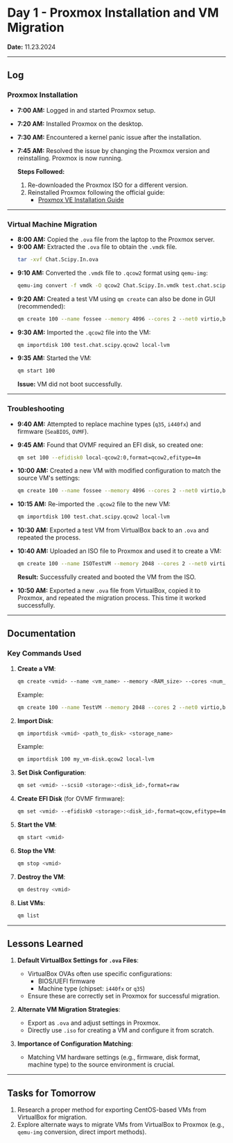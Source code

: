 # **Day 1 - Proxmox Installation and VM Migration**

**Date:** 11.23.2024

---

## **Log**

### **Proxmox Installation**
- **7:00 AM:** Logged in and started Proxmox setup.
- **7:20 AM:** Installed Proxmox on the desktop.
- **7:30 AM:** Encountered a kernel panic issue after the installation.
- **7:45 AM:** Resolved the issue by changing the Proxmox version and reinstalling. Proxmox is now running.

  **Steps Followed:**
  1. Re-downloaded the Proxmox ISO for a different version.
  2. Reinstalled Proxmox following the official guide:
     - [Proxmox VE Installation Guide](https://pve.proxmox.com/wiki/Installation)

---

### **Virtual Machine Migration**
- **8:00 AM:** Copied the `.ova` file from the laptop to the Proxmox server.
- **9:00 AM:** Extracted the `.ova` file to obtain the `.vmdk` file.
  ```bash
  tar -xvf Chat.Scipy.In.ova
  ```
- **9:10 AM:** Converted the `.vmdk` file to `.qcow2` format using `qemu-img`:
  ```bash
  qemu-img convert -f vmdk -O qcow2 Chat.Scipy.In.vmdk test.chat.scipy.qcow2
  ```
- **9:20 AM:** Created a test VM using `qm create` can also be done in GUI (recommended):
  ```bash
  qm create 100 --name fossee --memory 4096 --cores 2 --net0 virtio,bridge=vmbr0
  ```
- **9:30 AM:** Imported the `.qcow2` file into the VM:
  ```bash
  qm importdisk 100 test.chat.scipy.qcow2 local-lvm
  ```
- **9:35 AM:** Started the VM:
  ```bash
  qm start 100
  ```
  **Issue:** VM did not boot successfully.

---

### **Troubleshooting**
- **9:40 AM:** Attempted to replace machine types (`q35`, `i440fx`) and firmware (`SeaBIOS`, `OVMF`).
- **9:45 AM:** Found that OVMF required an EFI disk, so created one:
  ```bash
  qm set 100 --efidisk0 local-qcow2:0,format=qcow2,efitype=4m
  ```
- **10:00 AM:** Created a new VM with modified configuration to match the source VM's settings:
  ```bash
  qm create 100 --name fossee --memory 4096 --cores 2 --net0 virtio,bridge=vmbr0
  ```
- **10:15 AM:** Re-imported the `.qcow2` file to the new VM:
  ```bash
  qm importdisk 100 test.chat.scipy.qcow2 local-lvm
  ```
- **10:30 AM:** Exported a test VM from VirtualBox back to an `.ova` and repeated the process.
- **10:40 AM:** Uploaded an ISO file to Proxmox and used it to create a VM:
  ```bash
  qm create 100 --name ISOTestVM --memory 2048 --cores 2 --net0 virtio,bridge=vmbr0 --cdrom /var/lib/vz/template/iso/centos.iso --disk 0,format=raw,size=32G
  ```
  **Result:** Successfully created and booted the VM from the ISO.

- **10:50 AM:** Exported a new `.ova` file from VirtualBox, copied it to Proxmox, and repeated the migration process. This time it worked successfully.

---

## **Documentation**

### **Key Commands Used**
1. **Create a VM**:
   ```bash
   qm create <vmid> --name <vm_name> --memory <RAM_size> --cores <num_cores> --net0 virtio,bridge=vmbr0
   ```
   Example:
   ```bash
   qm create 100 --name TestVM --memory 2048 --cores 2 --net0 virtio,bridge=vmbr0
   ```

2. **Import Disk**:
   ```bash
   qm importdisk <vmid> <path_to_disk> <storage_name>
   ```
   Example:
   ```bash
   qm importdisk 100 my_vm-disk.qcow2 local-lvm
   ```

3. **Set Disk Configuration**:
   ```bash
   qm set <vmid> --scsi0 <storage>:<disk_id>,format=raw
   ```

4. **Create EFI Disk** (for OVMF firmware):
   ```bash
   qm set <vmid> --efidisk0 <storage>:<disk_id>,format=qcow,efitype=4m
   ```

5. **Start the VM**:
   ```bash
   qm start <vmid>
   ```

6. **Stop the VM**:
   ```bash
   qm stop <vmid>
   ```

7. **Destroy the VM**:
   ```bash
   qm destroy <vmid>
   ```

8. **List VMs**:
   ```bash
   qm list
   ```

---

## **Lessons Learned**
1. **Default VirtualBox Settings for `.ova` Files**:
   - VirtualBox OVAs often use specific configurations:
     - BIOS/UEFI firmware
     - Machine type (chipset: `i440fx` or `q35`)
   - Ensure these are correctly set in Proxmox for successful migration.

2. **Alternate VM Migration Strategies**:
   - Export as `.ova` and adjust settings in Proxmox.
   - Directly use `.iso` for creating a VM and configure it from scratch.

3. **Importance of Configuration Matching**:
   - Matching VM hardware settings (e.g., firmware, disk format, machine type) to the source environment is crucial.

---

## **Tasks for Tomorrow**
1. Research a proper method for exporting CentOS-based VMs from VirtualBox for migration.
2. Explore alternate ways to migrate VMs from VirtualBox to Proxmox (e.g., `qemu-img` conversion, direct import methods).